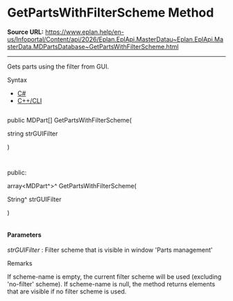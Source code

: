 # GetPartsWithFilterScheme Method

**Source URL:** https://www.eplan.help/en-us/Infoportal/Content/api/2026/Eplan.EplApi.MasterDatau~Eplan.EplApi.MasterData.MDPartsDatabase~GetPartsWithFilterScheme.html

---

Gets parts using the filter from GUI.

Syntax

- [C#](#i-syntax-CS)
- [C++/CLI](#i-syntax-CPP2005)

```
```
public MDPart[] GetPartsWithFilterScheme( 

   string strGUIFilter

)
```
```

```
```
public:

array<MDPart^>^ GetPartsWithFilterScheme( 

   String^ strGUIFilter

)
```
```

#### Parameters

*strGUIFilter*
:   Filter scheme that is visible in window 'Parts management'

Remarks

If scheme-name is empty, the current filter scheme will be used (excluding 'no-filter' scheme). If scheme-name is null, the method returns elements that are visible if no filter scheme is used.
